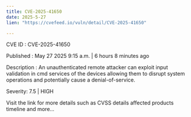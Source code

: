 ```yaml
---
title: CVE-2025-41650
date: 2025-5-27
lien: "https://cvefeed.io/vuln/detail/CVE-2025-41650"

---
```


CVE ID : CVE-2025-41650

Published :  May 27
2025
9:15 a.m. | 6 hours
8 minutes ago

Description : An unauthenticated remote attacker can exploit input validation in cmd services of the devices
allowing them to disrupt system operations and potentially cause a denial-of-service.

Severity: 7.5 | HIGH

Visit the link for more details
such as CVSS details
affected products
timeline
and more...
